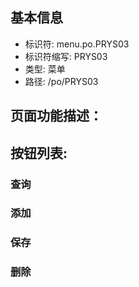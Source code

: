
## 基本信息

- 标识符: menu.po.PRYS03
- 标识符缩写: PRYS03
- 类型: 菜单
- 路径: /po/PRYS03

## 页面功能描述：





## 按钮列表:


### 查询



### 添加



### 保存



### 删除


